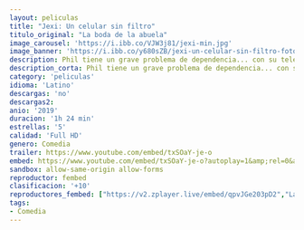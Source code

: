 ```yaml
---
layout: peliculas
title: "Jexi: Un celular sin filtro"
titulo_original: "La boda de la abuela"
image_carousel: 'https://i.ibb.co/VJW3j81/jexi-min.jpg'
image_banner: 'https://i.ibb.co/y680sZB/jexi-un-celular-sin-filtro-foto-2-750x400-min.jpg'
description: Phil tiene un grave problema de dependencia... con su teléfono móvil. No tiene amigos, se dedica a trabajar creando listas con los temas musicales pop del momento y su vida amorosa brilla por su ausencia. Sin embargo, su estado de Facebook está a punto de cambiar. Tras comprar un nuevo terminal móvil, descubre la existencia de Jexi, una interfaz artificial que hace las veces de consejera y de asistente virtual. Con su ayuda, Phil comienza a vivir por primera vez. A medida que se vuelve menos dependiente de su móvil, Jexi empieza a desarrollar una actitud un tanto extraña con la que pretende acaparar por completo a Phil, incluso pese a que ello implique perjudicar seriamente sus opciones de tener éxito en la vida.
description_corta: Phil tiene un grave problema de dependencia... con su teléfono móvil. No tiene amigos, se dedica a trabajar creando listas con los temas musicales pop del momento y su vida amorosa brilla por su ausencia. Sin embargo, su estado de Facebook está a punto de...
category: 'peliculas'
idioma: 'Latino'
descargas: 'no'
descargas2:
anio: '2019'
duracion: '1h 24 min'
estrellas: '5'
calidad: 'Full HD'
genero: Comedia
trailer: https://www.youtube.com/embed/txSOaY-je-o
embed: https://www.youtube.com/embed/txSOaY-je-o?autoplay=1&amp;rel=0&amp;hd=1&border=0&wmode=opaque&enablejsapi=1&modestbranding=1&controls=1&showinfo=0
sandbox: allow-same-origin allow-forms
reproductor: fembed
clasificacion: '+10'
reproductores_fembed: ["https://v2.zplayer.live/embed/qpvJGe203pD2","Latino","https://feurl.com/v/7re3ybgk0n016y7","Latino","https://www.fembed.com/v/gqnj-s-m2l4x41r","Latino","https://femax20.com/v/-z-egup5j723x8q","Latino","https://femax20.com/v/e2w4rb--z370yn-","Latino","https://femax20.com/v/j-mjeaddw83dg8m","Latino","https://fembad.net/v/78x2rigxpz6ye-l","Latino","https://jplayer.club/v/z82nzsjr4m88mq5","Latino"]
tags:
- Comedia
---
```













